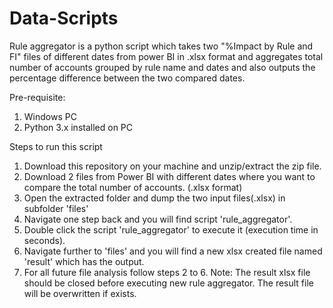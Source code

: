 # Data-Scripts

Rule aggregator is a python script which takes two "%Impact by Rule and FI" files of different dates from power BI in .xlsx format and aggregates total number of accounts grouped by rule name and dates and also outputs the percentage difference between the two compared dates.

Pre-requisite:
1. Windows PC
2. Python 3.x installed on PC

Steps to run this script
1. Download this repository on your machine and unzip/extract the zip file. 
2. Download 2 files from Power BI with different dates where you want to compare the total number of accounts. (.xlsx format)
3. Open the extracted folder and dump the two input files(.xlsx) in subfolder 'files'
4. Navigate one step back and you will find script 'rule_aggregator'.
5. Double click the script 'rule_aggregator' to execute it (execution time in seconds).
6. Navigate further to 'files' and you will find a new xlsx created file named 'result' which has the output.
7. For all future file analysis follow steps 2 to 6. 
Note: The result xlsx file should be closed before executing new rule aggregator. The result file will be overwritten if exists.
